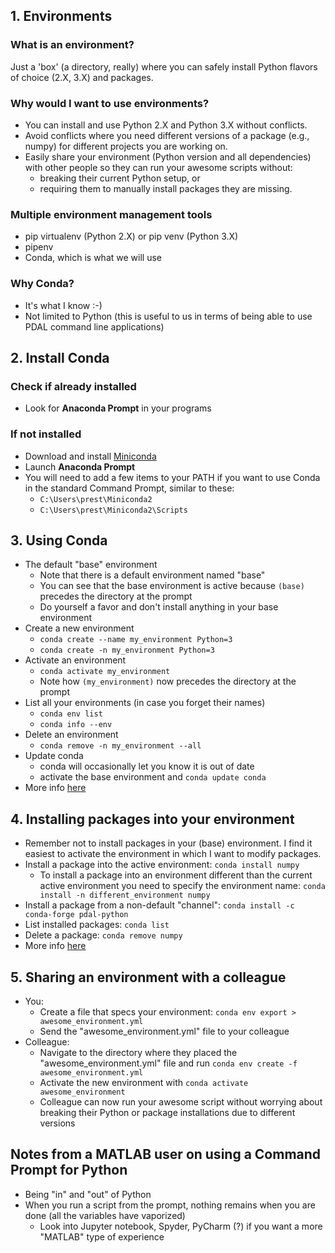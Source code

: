 ## 1. Environments
### What is an environment?
Just a 'box' (a directory, really) where you can safely install Python flavors of choice (2.X, 3.X) and packages. 

### Why would I want to use environments?
* You can install and use Python 2.X and Python 3.X without conflicts.
* Avoid conflicts where you need different versions of a package (e.g., numpy) for different projects you are working on.
* Easily share your environment (Python version and all dependencies) with other people so they can run your awesome scripts without:
  * breaking their current Python setup, or 
  * requiring them to manually install packages they are missing.

### Multiple environment management tools
* pip virtualenv (Python 2.X) or pip venv (Python 3.X)
* pipenv
* Conda, which is what we will use

### Why Conda?
* It's what I know :-)
* Not limited to Python (this is useful to us in terms of being able to use PDAL command line applications)


## 2. Install Conda
### Check if already installed
* Look for **Anaconda Prompt** in your programs

### If not installed
* Download and install [Miniconda](https://docs.conda.io/en/latest/miniconda.html)
* Launch **Anaconda Prompt**
* You will need to add a few items to your PATH if you want to use Conda in the standard Command Prompt, similar to these:
  * `C:\Users\prest\Miniconda2`
  * `C:\Users\prest\Miniconda2\Scripts`


## 3. Using Conda
* The default "base" environment
  * Note that there is a default environment named "base"
  * You can see that the base environment is active because `(base)` precedes the directory at the prompt
  * Do yourself a favor and don't install anything in your base environment
* Create a new environment
  * `conda create --name my_environment Python=3`
  * `conda create -n my_environment Python=3`
* Activate an environment
  * `conda activate my_environment`
  * Note how `(my_environment)` now precedes the directory at the prompt
* List all your environments (in case you forget their names)
  * `conda env list`
  * `conda info --env`
* Delete an environment
  * `conda remove -n my_environment --all`
* Update conda
  * conda will occasionally let you know it is out of date
  * activate the base environment and `conda update conda`
* More info [here](https://docs.conda.io/projects/conda/en/latest/user-guide/tasks/manage-environments.html)
  

## 4. Installing packages into your environment
* Remember not to install packages in your (base) environment. I find it easiest to activate the environment in which I want to modify packages.
* Install a package into the active environment: `conda install numpy`
  * To install a package into an environment different than the current active environment you need to specify the environment name: `conda install -n different_environment numpy`
* Install a package from a non-default "channel": `conda install -c conda-forge pdal-python`
* List installed packages: `conda list`
* Delete a package: `conda remove numpy`
* More info [here](https://docs.conda.io/projects/conda/en/latest/user-guide/tasks/manage-pkgs.html)


## 5. Sharing an environment with a colleague
* You:
  * Create a file that specs your environment: `conda env export > awesome_environment.yml`
  * Send the "awesome_environment.yml" file to your colleague
* Colleague:
  * Navigate to the directory where they placed the "awesome_environment.yml" file and run `conda env create -f awesome_environment.yml`
  * Activate the new environment with `conda activate awesome_environment`
  * Colleague can now run your awesome script without worrying about breaking their Python or package installations due to different versions


## Notes from a MATLAB user on using a Command Prompt for Python
* Being "in" and "out" of Python
* When you run a script from the prompt, nothing remains when you are done (all the variables have vaporized)
  * Look into Jupyter notebook, Spyder, PyCharm (?) if you want a more "MATLAB" type of experience